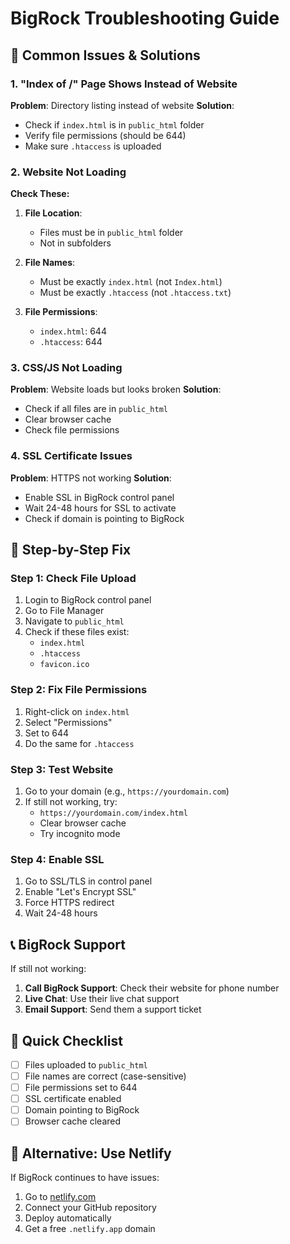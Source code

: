 # BigRock Troubleshooting Guide

## 🚨 Common Issues & Solutions

### 1. "Index of /" Page Shows Instead of Website

**Problem**: Directory listing instead of website
**Solution**: 
- Check if `index.html` is in `public_html` folder
- Verify file permissions (should be 644)
- Make sure `.htaccess` is uploaded

### 2. Website Not Loading

**Check These:**
1. **File Location**: 
   - Files must be in `public_html` folder
   - Not in subfolders

2. **File Names**:
   - Must be exactly `index.html` (not `Index.html`)
   - Must be exactly `.htaccess` (not `.htaccess.txt`)

3. **File Permissions**:
   - `index.html`: 644
   - `.htaccess`: 644

### 3. CSS/JS Not Loading

**Problem**: Website loads but looks broken
**Solution**:
- Check if all files are in `public_html`
- Clear browser cache
- Check file permissions

### 4. SSL Certificate Issues

**Problem**: HTTPS not working
**Solution**:
- Enable SSL in BigRock control panel
- Wait 24-48 hours for SSL to activate
- Check if domain is pointing to BigRock

## 🔧 Step-by-Step Fix

### Step 1: Check File Upload
1. Login to BigRock control panel
2. Go to File Manager
3. Navigate to `public_html`
4. Check if these files exist:
   - `index.html`
   - `.htaccess`
   - `favicon.ico`

### Step 2: Fix File Permissions
1. Right-click on `index.html`
2. Select "Permissions"
3. Set to 644
4. Do the same for `.htaccess`

### Step 3: Test Website
1. Go to your domain (e.g., `https://yourdomain.com`)
2. If still not working, try:
   - `https://yourdomain.com/index.html`
   - Clear browser cache
   - Try incognito mode

### Step 4: Enable SSL
1. Go to SSL/TLS in control panel
2. Enable "Let's Encrypt SSL"
3. Force HTTPS redirect
4. Wait 24-48 hours

## 📞 BigRock Support

If still not working:
1. **Call BigRock Support**: Check their website for phone number
2. **Live Chat**: Use their live chat support
3. **Email Support**: Send them a support ticket

## 🎯 Quick Checklist

- [ ] Files uploaded to `public_html`
- [ ] File names are correct (case-sensitive)
- [ ] File permissions set to 644
- [ ] SSL certificate enabled
- [ ] Domain pointing to BigRock
- [ ] Browser cache cleared

## 🚀 Alternative: Use Netlify

If BigRock continues to have issues:
1. Go to [netlify.com](https://netlify.com)
2. Connect your GitHub repository
3. Deploy automatically
4. Get a free `.netlify.app` domain
